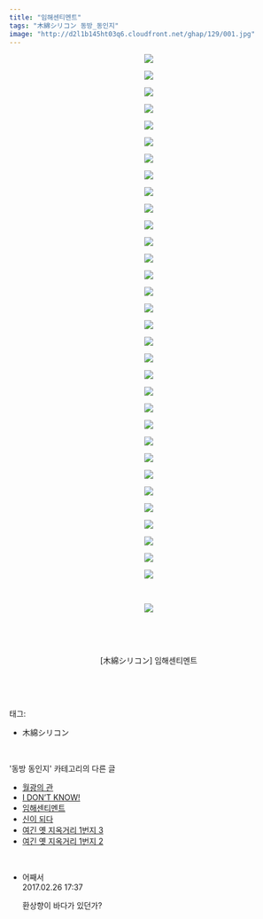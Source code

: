 ```yaml
---
title: "임해센티멘트"
tags: "木綿シリコン 동방_동인지"
image: "http://d2l1b145ht03q6.cloudfront.net/ghap/129/001.jpg"
---
```

<div class="article">
<p style="text-align: center; clear: none; float: none;"><img src="{{ site.imgserver1 }}/ghap/129/001.jpg"/></p>
<p style="text-align: center; clear: none; float: none;"><img src="{{ site.imgserver1 }}/ghap/129/002.jpg"/></p>
<p style="text-align: center; clear: none; float: none;"><img src="{{ site.imgserver1 }}/ghap/129/003.jpg"/></p>
<p style="text-align: center; clear: none; float: none;"><img src="{{ site.imgserver1 }}/ghap/129/004.jpg"/></p>
<p style="text-align: center; clear: none; float: none;"><img src="{{ site.imgserver1 }}/ghap/129/005.jpg"/></p>
<p style="text-align: center; clear: none; float: none;"><img src="{{ site.imgserver1 }}/ghap/129/006.jpg"/></p>
<p style="text-align: center; clear: none; float: none;"><img src="{{ site.imgserver1 }}/ghap/129/007.jpg"/></p>
<p style="text-align: center; clear: none; float: none;"><img src="{{ site.imgserver1 }}/ghap/129/008.jpg"/></p>
<p style="text-align: center; clear: none; float: none;"><img src="{{ site.imgserver1 }}/ghap/129/009.jpg"/></p>
<p style="text-align: center; clear: none; float: none;"><img src="{{ site.imgserver1 }}/ghap/129/010.jpg"/></p>
<p style="text-align: center; clear: none; float: none;"><img src="{{ site.imgserver1 }}/ghap/129/011.jpg"/></p>
<p style="text-align: center; clear: none; float: none;"><img src="{{ site.imgserver1 }}/ghap/129/012.jpg"/></p>
<p style="text-align: center; clear: none; float: none;"><img src="{{ site.imgserver1 }}/ghap/129/013.jpg"/></p>
<p style="text-align: center; clear: none; float: none;"><img src="{{ site.imgserver1 }}/ghap/129/014.jpg"/></p>
<p style="text-align: center; clear: none; float: none;"><img src="{{ site.imgserver1 }}/ghap/129/015.jpg"/></p>
<p style="text-align: center; clear: none; float: none;"><img src="{{ site.imgserver1 }}/ghap/129/016.jpg"/></p>
<p style="text-align: center; clear: none; float: none;"><img src="{{ site.imgserver1 }}/ghap/129/017.jpg"/></p>
<p style="text-align: center; clear: none; float: none;"><img src="{{ site.imgserver1 }}/ghap/129/018.jpg"/></p>
<p style="text-align: center; clear: none; float: none;"><img src="{{ site.imgserver1 }}/ghap/129/019.jpg"/></p>
<p style="text-align: center; clear: none; float: none;"><img src="{{ site.imgserver1 }}/ghap/129/020.jpg"/></p>
<p style="text-align: center; clear: none; float: none;"><img src="{{ site.imgserver1 }}/ghap/129/021.jpg"/></p>
<p style="text-align: center; clear: none; float: none;"><img src="{{ site.imgserver1 }}/ghap/129/022.jpg"/></p>
<p style="text-align: center; clear: none; float: none;"><img src="{{ site.imgserver1 }}/ghap/129/023.jpg"/></p>
<p style="text-align: center; clear: none; float: none;"><img src="{{ site.imgserver1 }}/ghap/129/024.jpg"/></p>
<p style="text-align: center; clear: none; float: none;"><img src="{{ site.imgserver1 }}/ghap/129/025.jpg"/></p>
<p style="text-align: center; clear: none; float: none;"><img src="{{ site.imgserver1 }}/ghap/129/026.jpg"/></p>
<p style="text-align: center; clear: none; float: none;"><img src="{{ site.imgserver1 }}/ghap/129/027.jpg"/></p>
<p style="text-align: center; clear: none; float: none;"><img src="{{ site.imgserver1 }}/ghap/129/028.jpg"/></p>
<p style="text-align: center; clear: none; float: none;"><img src="{{ site.imgserver1 }}/ghap/129/029.jpg"/></p>
<p style="text-align: center; clear: none; float: none;"><img src="{{ site.imgserver1 }}/ghap/129/030.jpg"/></p>
<p style="text-align: center; clear: none; float: none;"><img src="{{ site.imgserver1 }}/ghap/129/031.jpg"/></p>
<p style="text-align: center; clear: none; float: none;"><img src="{{ site.imgserver1 }}/ghap/129/032.jpg"/></p>
<p style="text-align: center; clear: none; float: none;"><br/></p>
<p style="text-align: center; clear: none; float: none;"><img src="{{ site.imgserver1 }}/ghap/129/033.jpg"/></p>
<p style="text-align: center; clear: none; float: none;"><br/></p>
<p style="text-align: center; clear: none; float: none;"><br/></p>
<p style="text-align: center; clear: none; float: none;">[木綿シリコン] 임해센티멘트</p>
<p><br/></p>
</div><br/>
<div class="tagTrail">
<p>태그: </p>
<ul>
<li>木綿シリコン</li>
</ul>
</div><br/>
<div class="another">
<p>'동방 동인지' 카테고리의 다른 글</p>
<ul>
<li><a href="/ghap_131">월광의 관</a></li>
<li><a href="/ghap_130">I DON’T KNOW!</a></li>
<li><a href="/ghap_129">임해센티멘트</a></li>
<li><a href="/ghap_128">신이 되다</a></li>
<li><a href="/ghap_127">여긴 옛 지옥거리 1번지 3</a></li>
<li><a href="/ghap_126">여긴 옛 지옥거리 1번지 2</a></li>
</ul>
</div><br/>
<div class="cb_module cb_fluid">
<div class="cb_wrt cb_profile">
<div class="comment">
<ul>
<li class="cb_thumb_off" id="comment14925921">
<div class="cb_comment_area">
<div class="cb_info_area">
<div class="cb_section">
<span class="cb_nick_name">어째서</span>
</div>
<div class="cb_section">
<span class="cb_date">2017.02.26 17:37 </span>
</div>
</div>
<div class="cb_dsc_comment">
<p class="cb_dsc">
											환상향이 바다가 있던가?
										</p>
</div>
</div></li>
</ul>
</div>
</div><!-- commentList close -->
</div><br/>
